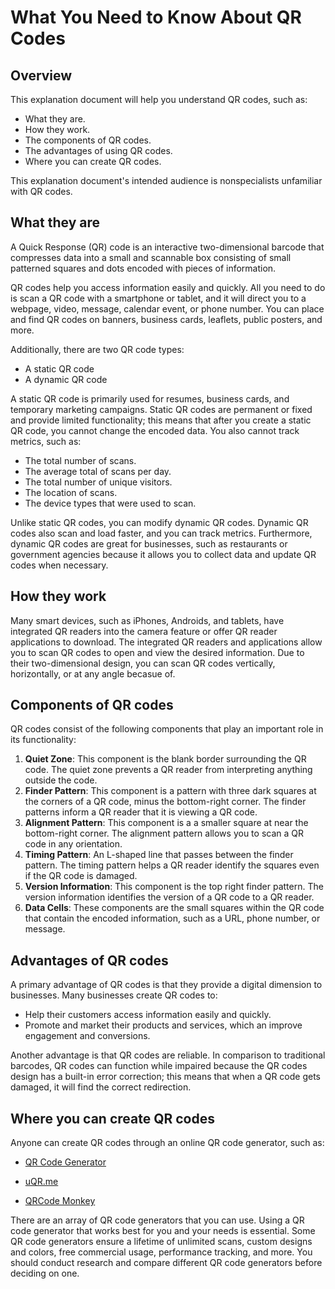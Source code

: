 # What You Need to Know About QR Codes

## Overview

This explanation document will help you understand QR codes, such as: 

* What they are.
* How they work.
* The components of QR codes.
* The advantages of using QR codes.
* Where you can create QR codes.

This explanation document's intended audience is nonspecialists unfamiliar with QR codes.

## What they are

A Quick Response (QR) code is an interactive two-dimensional barcode that compresses data into a small and scannable box consisting of small patterned squares and dots encoded with pieces of information.

QR codes help you access information easily and quickly. All you need to do is scan a QR code with a smartphone or tablet, and it will direct you to a webpage, video, message, calendar event, or phone number. You can place and find QR codes on banners, business cards, leaflets, public posters, and more.

Additionally, there are two QR code types: 

* A static QR code
* A dynamic QR code

A static QR code is primarily used for resumes, business cards, and temporary marketing campaigns. Static QR codes are permanent or fixed and provide limited functionality; this means that after you create a static QR code, you cannot change the encoded data. You also cannot track metrics, such as: 

* The total number of scans.
* The average total of scans per day.
* The total number of unique visitors.
* The location of scans.
* The device types that were used to scan.

Unlike static QR codes, you can modify dynamic QR codes. Dynamic QR codes also scan and load faster, and you can track metrics. Furthermore, dynamic QR codes are great for businesses, such as restaurants or government agencies because it allows you to collect data and update QR codes when necessary.


## How they work

Many smart devices, such as iPhones, Androids, and tablets, have integrated QR readers into the camera feature or offer QR reader applications to download. The integrated QR readers and applications allow you to scan QR codes to open and view the desired information. Due to their two-dimensional design, you can scan QR codes vertically, horizontally, or at any angle becasue of.

## Components of QR codes

QR codes consist of the following components that play an important role in its functionality:

1. **Quiet Zone**: This component is the blank border surrounding the QR code. The quiet zone prevents a QR reader from interpreting anything outside the code.
2. **Finder Pattern**: This component is a pattern with three dark squares at the corners of a QR code, minus the bottom-right corner. The finder patterns inform a QR reader that it is viewing a QR code.
3. **Alignment Pattern**: This component is a a smaller square at near the bottom-right corner. The alignment pattern allows you to scan a QR code in any orientation.
4. **Timing Pattern**: An L-shaped line that passes between the finder pattern. The timing pattern helps a QR reader identify the squares even if the QR code is damaged.
5. **Version Information**: This component is the top right finder pattern. The version information identifies the version of a QR code to a QR reader.
6. **Data Cells**: These components are the small squares within the QR code that contain the encoded information, such as a URL, phone number, or message.

## Advantages of QR codes

A primary advantage of QR codes is that they provide a digital dimension to businesses. Many businesses create QR codes to:

* Help their customers access information easily and quickly.
* Promote and market their products and services, which an improve engagement and conversions.

Another advantage is that QR codes are reliable. In comparison to traditional barcodes, QR codes can function while impaired because the QR codes design has a built-in error correction; this means that when a QR code gets damaged, it will find the correct redirection.

## Where you can create QR codes

Anyone can create QR codes through an online QR code generator, such as:

- [QR Code Generator](https://www.qr-code-generator.com/free-generator/?ut_source=google_c&ut_medium=cpc&ut_campaign=en_top_kw&ut_content=qr_generator_exact&ut_term=qr-code-generator_e&gclid=CjwKCAjw64eJBhAGEiwABr9o2Ht7ItP5pRaUY_fKvDI8rsxygzlbRd1ysPqUHXOnv4rWOlY3JJesbBoCXOQQAvD_BwE)

- [uQR.me](https://uqr.me/qr-code-generator/?ut_medium=cpc&ut_source=google&ut_campaign=2020-first&ut_term=qr-code-generator&ut_content=en&utm_term=qr-code-generator&utm_campaign=US+Campaigns&utm_source=adwords&utm_medium=ppc&hsa_acc=9523064648&hsa_cam=11226472739&hsa_grp=109303395039&hsa_ad=468751604145&hsa_src=g&hsa_tgt=kwd-374425108492&hsa_kw=qr-code-generator&hsa_mt=e&hsa_net=adwords&hsa_ver=3&gclid=CjwKCAjw64eJBhAGEiwABr9o2AbZwwS4iE1Kk6oyySe__lRpLmjmqEVuLgSJCBT9pWoIidPnhH2OVRoC3xkQAvD_BwE)

- [QRCode Monkey](https://www.qrcode-monkey.com/)

There are an array of QR code generators that you can use. Using a QR code generator that works best for you and your needs is essential. Some QR code generators ensure a lifetime of unlimited scans, custom designs and colors, free commercial usage, performance tracking, and more. You should conduct research and compare different QR code generators before deciding on one.
